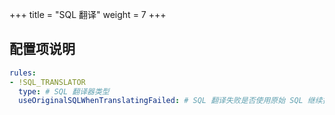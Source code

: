 +++
title = "SQL 翻译"
weight = 7
+++

## 配置项说明

```yaml
rules:
- !SQL_TRANSLATOR
  type: # SQL 翻译器类型
  useOriginalSQLWhenTranslatingFailed: # SQL 翻译失败是否使用原始 SQL 继续执行
```
